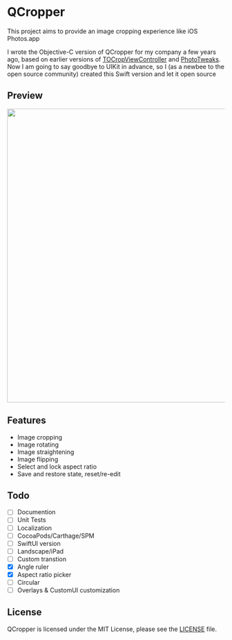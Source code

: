 # QCropper
This project aims to provide an image cropping experience like iOS Photos.app

I wrote the Objective-C version of QCropper for my company a few years ago, based on earlier versions of [TOCropViewController](https://github.com/TimOliver/TOCropViewController) and [PhotoTweaks](https://github.com/itouch2/PhotoTweaks). Now I am going to say goodbye to UIKit in advance, so I (as a newbee to the open source community) created this Swift version and let it open source

## Preview
<img src="preview.gif" width="800" height="680">

## Features
- Image cropping
- Image rotating
- Image straightening
- Image flipping
- Select and lock aspect ratio 
- Save and restore state, reset/re-edit

## Todo
- [ ] Documention
- [ ] Unit Tests
- [ ] Localization
- [ ] CocoaPods/Carthage/SPM
- [ ] SwiftUI version
- [ ] Landscape/iPad
- [ ] Custom transtion
- [x] Angle ruler
- [x] Aspect ratio picker
- [ ] Circular
- [ ] Overlays & CustomUI customization

## License
QCropper is licensed under the MIT License, please see the [LICENSE](LICENSE) file.
